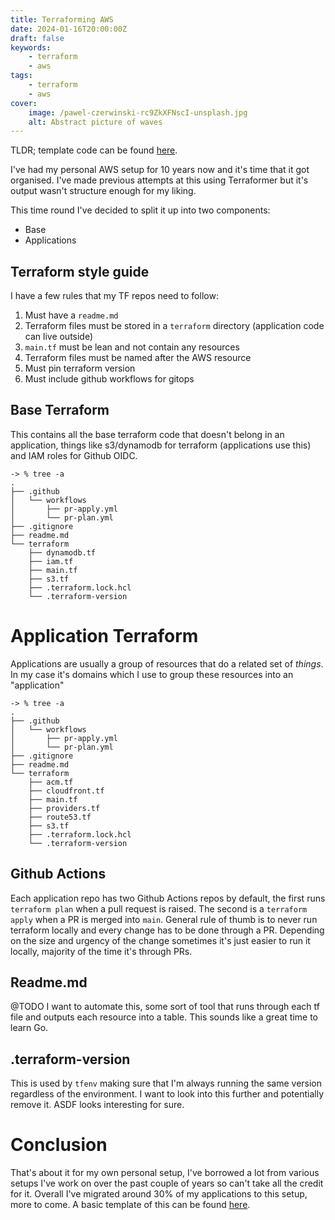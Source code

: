 ```yaml
---
title: Terraforming AWS
date: 2024-01-16T20:00:00Z
draft: false
keywords:
    - terraform
    - aws
tags:
    - terraform
    - aws
cover:
    image: /pawel-czerwinski-rc9ZkXFNscI-unsplash.jpg
    alt: Abstract picture of waves
---
```


TLDR; template code can be found [here](https://github.com/mikebell-dev/tf-template).

I've had my personal AWS setup for 10 years now and it's time that it got organised. I've made previous attempts at this using Terraformer but it's output wasn't structure enough for my liking.

This time round I've decided to split it up into two components:

* Base
* Applications

## Terraform style guide

I have a few rules that my TF repos need to follow:

1. Must have a `readme.md`
2. Terraform files must be stored in a `terraform` directory (application code can live outside)
3. `main.tf` must be lean and not contain any resources
4. Terraform files must be named after the AWS resource
5. Must pin terraform version
6. Must include github workflows for gitops

## Base Terraform

This contains all the base terraform code that doesn't belong in an application, things like s3/dynamodb for terraform (applications use this) and IAM roles for Github OIDC.

```
-> % tree -a
.
├── .github
│   └── workflows
│       ├── pr-apply.yml
│       └── pr-plan.yml
├── .gitignore
├── readme.md
└── terraform
    ├── dynamodb.tf
    ├── iam.tf
    ├── main.tf
    ├── s3.tf
    ├── .terraform.lock.hcl
    └── .terraform-version
```

# Application Terraform

Applications are usually a group of resources that do a related set of *things*. In my case it's domains which I use to group these resources into an "application"

```
-> % tree -a
.
├── .github
│   └── workflows
│       ├── pr-apply.yml
│       └── pr-plan.yml
├── .gitignore
├── readme.md
└── terraform
    ├── acm.tf
    ├── cloudfront.tf
    ├── main.tf
    ├── providers.tf
    ├── route53.tf
    ├── s3.tf
    ├── .terraform.lock.hcl
    └── .terraform-version
```

## Github Actions

Each application repo has two Github Actions repos by default, the first runs `terraform plan` when a pull request is raised. The second is a `terraform apply` when a PR is merged into `main`. General rule of thumb is to never run terraform locally and every change has to be done through a PR. Depending on the size and urgency of the change sometimes it's just easier to run it locally, majority of the time it's through PRs.

## Readme.md

@TODO I want to automate this, some sort of tool that runs through each tf file and outputs each resource into a table. This sounds like a great time to learn Go.

## .terraform-version

This is used by `tfenv` making sure that I'm always running the same version regardless of the environment. I want to look into this further and potentially remove it. ASDF looks interesting for sure.

# Conclusion

That's about it for my own personal setup, I've borrowed a lot from various setups I've work on over the past couple of years so can't take all the credit for it. Overall I've migrated around 30% of my applications to this setup, more to come. A basic template of this can be found [here](https://github.com/mikebell-dev/tf-template).
